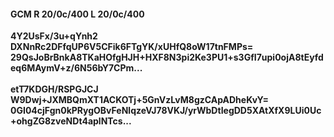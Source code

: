 #### GCM R 20/0c/400 L 20/0c/400
**4Y2UsFx/3u+qYnh2**<br/>**DXNnRc2DFfqUP6V5CFik6FTgYK/xUHfQ8oW17tnFMPs=**<br/>**29QsJoBrBnkA8TKaHOfgHJH+HXF8N3pi2Ke3PU1+s3GfI7upi0ojA8tEyfdeq6MAymV+z/6N56bY7CPm...**<br/><br/>
**etT7KDGH/RSPGJCJ**<br/>**W9Dwj+JXMBQmXT1ACKOTj+5GnVzLvM8gzCApADheKvY=**<br/>**0GI04cjFgn0kPRygOBvFeNlqzeVJ78VKJ/yrWbDtIegDD5XAtXfX9LUi0Uc+ohgZG8zveNDt4aplNTcs...**